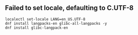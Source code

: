 ## Failed to set locale, defaulting to C.UTF-8

```
localectl set-locale LANG=en_US.UTF-8
dnf install langpacks-en glibc-all-langpacks -y
dnf install glibc-langpack-en
```

